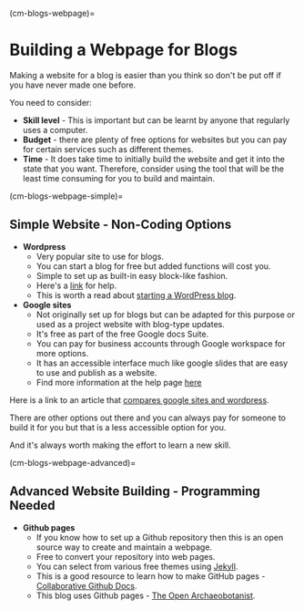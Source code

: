 (cm-blogs-webpage)=
# Building a Webpage for Blogs

Making a website for a blog is easier than you think so don't be put off if you have never made one before.

You need to consider:
* **Skill level** - This is important but can be learnt by anyone that regularly uses a computer.
* **Budget** - there are plenty of free options for websites but you can pay for certain services such as different themes.
* **Time** - It does take time to initially build the website and get it into the state that you want.
Therefore, consider using the tool that will be the least time consuming for you to build and maintain.

(cm-blogs-webpage-simple)=
## Simple Website - Non-Coding Options
* **Wordpress**
    * Very popular site to use for blogs.
    * You can start a blog for free but added functions will cost you.
    * Simple to set up as built-in easy block-like fashion.
    * Here's a [link](https://wordpress.com/go/category/content-blogging/) for help.
    * This is worth a read about [starting a WordPress blog](https://www.podcastinsights.com/start-a-wordpress-blog/).
* **Google sites**
    - Not originally set up for blogs but can be adapted for this purpose or used as a project website with blog-type updates.
    - It's free as part of the free Google docs Suite.
    - You can pay for business accounts through Google workspace for more options.
    - It has an accessible interface much like google slides that are easy to use and publish as a website.
    - Find more information at the help page [here](https://support.google.com/sites/?hl=en#topic=7184580)

Here is a link to an article that [compares google sites and wordpress](https://superbwebsitebuilders.com/google-sites-vs-wordpress/).

There are other options out there and you can always pay for someone to build it for you but that is a less accessible option for you.

And it's always worth making the effort to learn a new skill.

(cm-blogs-webpage-advanced)=
## Advanced Website Building - Programming Needed

* **Github pages**
    * If you know how to set up a Github repository then this is an open source way to create and maintain a webpage.
    * Free to convert your repository into web pages.
    * You can select from various free themes using [Jekyll](https://docs.github.com/en/github/working-with-github-pages/setting-up-a-github-pages-site-with-jekyll).
    * This is a good resource to learn how to make GitHub pages - [Collaborative Github Docs](https://cassgvp.github.io/github-for-collaborative-documentation/docs/tut/4-2-Make-your-Pages-site.html).
    * This blog uses Github pages - [The Open Archaeobotanist](https://ekaroune.github.io/The-Open-Archaeobotanist/).
